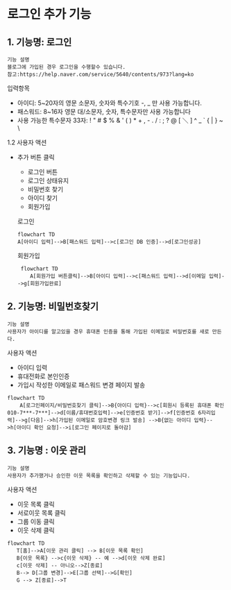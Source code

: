 
# 로그인 추가 기능


## 1. 기능명: 로그인
 
    기능 설명
    블로그에 가입된 경우 로그인을 수행할수 있습니다. 
    참고:https://help.naver.com/service/5640/contents/973?lang=ko

 입력항목
 - 아이디:  5~20자의 영문 소문자, 숫자와 특수기호 -, _ 만 사용 가능합니다. 
 - 패스워드: 8~16자 영문 대/소문자, 숫자, 특수문자만 사용 가능합니다
 - 사용 가능한 특수문자 33자: ! " # $ % & ' ( ) * + , - . / : ; ? @ [ ＼ ] ^ _ ` { | } ~ \

1.2 사용자 액션

- 추가 버튼 클릭
    - 로그인 버튼
    - 로그인 상태유지
    - 비밀번호 찾기
    - 아이디 찾기
    - 회원가입

    로그인 
    ```mermaid
    flowchart TD
    A[아이디 입력]-->B[패스워드 입력]-->c[로그인 DB 인증]-->d[로그인성공]
    ```
        

   회원가입
    ```mermaid
     flowchart TD
        A[회원가입 버튼클릭]-->B[아이디 입력]-->c[패스워드 입력]-->d[이메일 입력]-->g[회원가입완료]
    ```

## 2. 기능명: 비밀번호찾기

    기능 설명
    사용자가 아이디를 알고있을 경우 휴대폰 인증을 통해 가입된 이메일로 비밀번호를 새로 만든다. 

사용자 액션
- 아이디 입력
- 휴대전화로 본인인증
- 가입시 작성한 이메일로 패스워드 변경 페이지 발송 

```mermaid
flowchart TD
    A[로그인페이지/비밀번호찾기 클릭]-->B{아이디 입력}-->c[회원시 등록된 휴대폰 확인 010-7***-7***]-->d[이름/휴대번호입력]-->e[인증번호 받기]-->f[인증번호 6자리입력]-->g[다음]-->h[가입된 이메일로 암호변경 링크 발송] -->B{없는 아이디 입력}-->h[아이디 확인 요청]-->i[로그인 페이지로 돌아감]
```

## 3. 기능명 : 이웃 관리

    기능 설명
    사용자가 추가했거나 승인한 이웃 목록을 확인하고 삭제할 수 있는 기능입니다.

사용자 액션
- 이웃 목록 클릭
- 서로이웃 목록 클릭
- 그룹 이동 클릭
- 이웃 삭제 클릭

```mermaid
flowchart TD
   T[홈]-->A[이웃 관리 클릭] --> B[이웃 목록 확인]
   B{이웃 목록} -->c{이웃 삭제} -- 예 -->d[이웃 삭제 완료]
   c[이웃 삭제] -- 아니오-->Z[종료]
   B--> D[그룹 변경]-->E[그룹 선택]-->G[확인]
   G --> Z[종료]-->T
```

